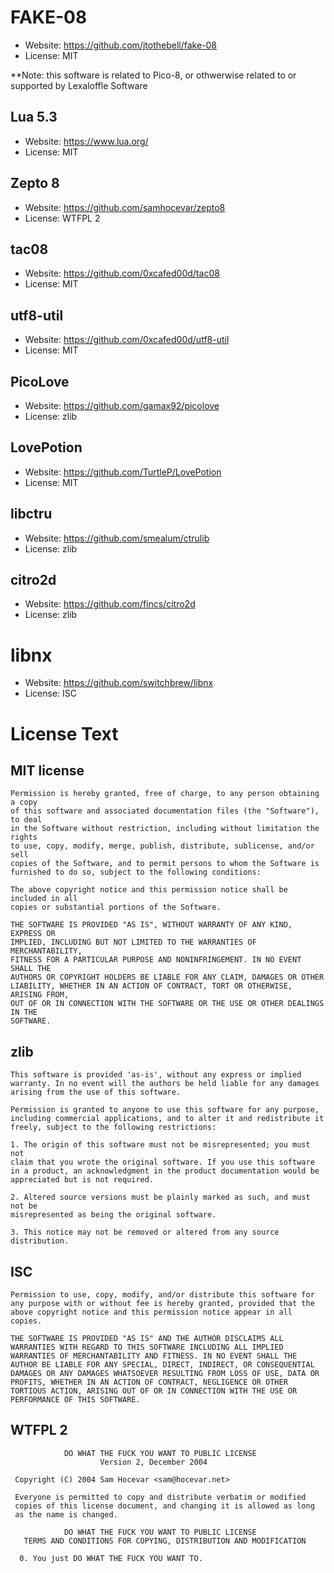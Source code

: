 # FAKE-08
- Website: https://github.com/jtothebell/fake-08
- License: MIT

**Note: this software is related to Pico-8, or othwerwise related to or supported by Lexaloffle Software

## Lua 5.3
- Website: https://www.lua.org/
- License: MIT

## Zepto 8
- Website: https://github.com/samhocevar/zepto8
- License: WTFPL 2

## tac08
- Website: https://github.com/0xcafed00d/tac08
- License: MIT

## utf8-util
- Website: https://github.com/0xcafed00d/utf8-util
- License: MIT

## PicoLove
- Website: https://github.com/gamax92/picolove
- License: zlib

## LovePotion
- Website: https://github.com/TurtleP/LovePotion
- License: MIT

## libctru
- Website: https://github.com/smealum/ctrulib
- License: zlib

## citro2d
- Website: https://github.com/fincs/citro2d
- License: zlib

# libnx

- Website: https://github.com/switchbrew/libnx
- License: ISC

# **License Text**

## MIT license
```
Permission is hereby granted, free of charge, to any person obtaining a copy
of this software and associated documentation files (the "Software"), to deal
in the Software without restriction, including without limitation the rights
to use, copy, modify, merge, publish, distribute, sublicense, and/or sell
copies of the Software, and to permit persons to whom the Software is
furnished to do so, subject to the following conditions:

The above copyright notice and this permission notice shall be included in all
copies or substantial portions of the Software.

THE SOFTWARE IS PROVIDED "AS IS", WITHOUT WARRANTY OF ANY KIND, EXPRESS OR
IMPLIED, INCLUDING BUT NOT LIMITED TO THE WARRANTIES OF MERCHANTABILITY,
FITNESS FOR A PARTICULAR PURPOSE AND NONINFRINGEMENT. IN NO EVENT SHALL THE
AUTHORS OR COPYRIGHT HOLDERS BE LIABLE FOR ANY CLAIM, DAMAGES OR OTHER
LIABILITY, WHETHER IN AN ACTION OF CONTRACT, TORT OR OTHERWISE, ARISING FROM,
OUT OF OR IN CONNECTION WITH THE SOFTWARE OR THE USE OR OTHER DEALINGS IN THE
SOFTWARE.
```

## zlib
```
This software is provided 'as-is', without any express or implied
warranty. In no event will the authors be held liable for any damages
arising from the use of this software.

Permission is granted to anyone to use this software for any purpose,
including commercial applications, and to alter it and redistribute it
freely, subject to the following restrictions:

1. The origin of this software must not be misrepresented; you must not
claim that you wrote the original software. If you use this software
in a product, an acknowledgment in the product documentation would be
appreciated but is not required.

2. Altered source versions must be plainly marked as such, and must not be
misrepresented as being the original software.

3. This notice may not be removed or altered from any source
distribution.
```

## ISC
```
Permission to use, copy, modify, and/or distribute this software for any purpose with or without fee is hereby granted, provided that the above copyright notice and this permission notice appear in all copies.

THE SOFTWARE IS PROVIDED "AS IS" AND THE AUTHOR DISCLAIMS ALL WARRANTIES WITH REGARD TO THIS SOFTWARE INCLUDING ALL IMPLIED WARRANTIES OF MERCHANTABILITY AND FITNESS. IN NO EVENT SHALL THE AUTHOR BE LIABLE FOR ANY SPECIAL, DIRECT, INDIRECT, OR CONSEQUENTIAL DAMAGES OR ANY DAMAGES WHATSOEVER RESULTING FROM LOSS OF USE, DATA OR PROFITS, WHETHER IN AN ACTION OF CONTRACT, NEGLIGENCE OR OTHER TORTIOUS ACTION, ARISING OUT OF OR IN CONNECTION WITH THE USE OR PERFORMANCE OF THIS SOFTWARE.
```

## WTFPL 2
```
            DO WHAT THE FUCK YOU WANT TO PUBLIC LICENSE
                    Version 2, December 2004

 Copyright (C) 2004 Sam Hocevar <sam@hocevar.net>

 Everyone is permitted to copy and distribute verbatim or modified
 copies of this license document, and changing it is allowed as long
 as the name is changed.

            DO WHAT THE FUCK YOU WANT TO PUBLIC LICENSE
   TERMS AND CONDITIONS FOR COPYING, DISTRIBUTION AND MODIFICATION

  0. You just DO WHAT THE FUCK YOU WANT TO.
```
